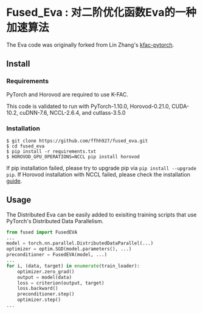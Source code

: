 # Fused_Eva : 对二阶优化函数Eva的一种加速算法

The Eva code was originally forked from Lin Zhang's [kfac-pytorch](https://github.com/lzhangbv/kfac_pytorch). 

## Install

### Requirements

PyTorch and Horovod are required to use K-FAC.

This code is validated to run with PyTorch-1.10.0, Horovod-0.21.0, CUDA-10.2, cuDNN-7.6, NCCL-2.6.4, and cutlass-3.5.0

### Installation

```
$ git clone https://github.com/ffhh927/fused_eva.git
$ cd fused_eva
$ pip install -r requirements.txt
$ HOROVOD_GPU_OPERATIONS=NCCL pip install horovod
```

If pip installation failed, please try to upgrade pip via `pip install --upgrade pip`. If Horovod installation with NCCL failed, please check the installation [guide](https://horovod.readthedocs.io/en/stable/install_include.html). 

## Usage

The Distributed Eva can be easily added to exisiting training scripts that use PyTorch's Distributed Data Parallelism.

```Python
from fused import FusedEVA
... 
model = torch.nn.parallel.DistributedDataParallel(...)
optimizer = optim.SGD(model.parameters(), ...)
preconditioner = FusedEVA(model, ...)
... 
for i, (data, target) in enumerate(train_loader):
    optimizer.zero_grad()
    output = model(data)
    loss = criterion(output, target)
    loss.backward()
    preconditioner.step()
    optimizer.step()
...
```


